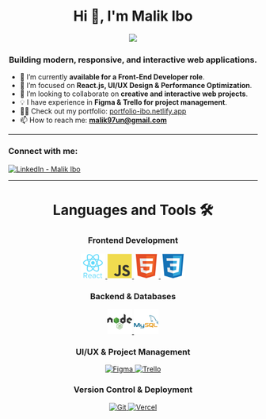 <h1 align="center">Hi 👋, I'm Malik Ibo</h1>

<p style="margin: 15px;" align="center">
    <img src="https://readme-typing-svg.herokuapp.com?duration=3000&color=EBD41B&center=true&vCenter=true&lines=Front-End+Developer;React.js+%7C+JavaScript+%7C+Node.js;Passionate+about+UI%2FUX+Design;Team+Player+%26+Problem+Solver">
</p>

<h3 align="center">Building modern, responsive, and interactive web applications.</h3>

- 🔭 I’m currently **available for a Front-End Developer role**.  
- 🌱 I’m focused on **React.js, UI/UX Design & Performance Optimization**.  
- 👯 I’m looking to collaborate on **creative and interactive web projects**.  
- 💡 I have experience in **Figma & Trello for project management**.  
- 👨‍💻 Check out my portfolio: [portfolio-ibo.netlify.app](https://main--portfolio-ibo.netlify.app/)  
- 📫 How to reach me: **malik97un@gmail.com**  

---

<h3 align="left">Connect with me:</h3>
<p align="left">
    <a href="https://linkedin.com/in/malik-ibo-086693261/" target="_blank">
        <img align="center" src="https://raw.githubusercontent.com/rahuldkjain/github-profile-readme-generator/master/src/images/icons/Social/linked-in-alt.svg" alt="LinkedIn - Malik Ibo" height="30" width="40" />
    </a>
</p>

---

<h1 align="center">Languages and Tools 🛠</h1>

<h3 align="center">Frontend Development</h3>
<p align="center">
    <a href="https://reactjs.org/" target="_blank">
        <img src="https://raw.githubusercontent.com/devicons/devicon/master/icons/react/react-original-wordmark.svg" alt="React.js" width="50" height="50"/>
    </a>
    <a href="https://developer.mozilla.org/en-US/docs/Web/JavaScript" target="_blank">
        <img src="https://raw.githubusercontent.com/devicons/devicon/master/icons/javascript/javascript-original.svg" alt="JavaScript" width="50" height="50"/>
    </a>
    <a href="https://developer.mozilla.org/en-US/docs/Web/HTML" target="_blank">
        <img src="https://raw.githubusercontent.com/devicons/devicon/master/icons/html5/html5-original.svg" alt="HTML5" width="50" height="50"/>
    </a>
    <a href="https://developer.mozilla.org/en-US/docs/Web/CSS" target="_blank">
        <img src="https://raw.githubusercontent.com/devicons/devicon/master/icons/css3/css3-original.svg" alt="CSS3" width="50" height="50"/>
    </a>
</p>

<h3 align="center">Backend & Databases</h3>
<p align="center">
    <a href="https://nodejs.org" target="_blank">
        <img src="https://raw.githubusercontent.com/devicons/devicon/master/icons/nodejs/nodejs-original-wordmark.svg" alt="Node.js" width="50" height="50"/>
    </a>
    <a href="https://www.mysql.com/" target="_blank">
        <img src="https://raw.githubusercontent.com/devicons/devicon/master/icons/mysql/mysql-original-wordmark.svg" alt="MySQL" width="50" height="50"/>
    </a>
</p>

<h3 align="center">UI/UX & Project Management</h3>
<p align="center">
    <a href="https://www.figma.com/" target="_blank">
        <img src="https://www.vectorlogo.zone/logos/figma/figma-icon.svg" alt="Figma" width="50" height="50"/>
    </a>
    <a href="https://trello.com/" target="_blank">
        <img src="https://www.vectorlogo.zone/logos/trello/trello-icon.svg" alt="Trello" width="50" height="50"/>
    </a>
</p>

<h3 align="center">Version Control & Deployment</h3>
<p align="center">
    <a href="https://git-scm.com/" target="_blank">
        <img src="https://www.vectorlogo.zone/logos/git-scm/git-scm-icon.svg" alt="Git" width="50" height="50"/>
    </a>
    <a href="https://vercel.com/" target="_blank">
        <img src="https://www.vectorlogo.zone/logos/vercel/vercel-icon.svg" alt="Vercel" width="50" height="50"/>
    </a>
</p>
